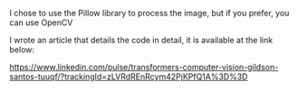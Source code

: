 I chose to use the Pillow library to process the image, but if you prefer, you can use OpenCV

I wrote an article that details the code in detail, it is available at the link below:

https://www.linkedin.com/pulse/transformers-computer-vision-gildson-santos-tuuqf/?trackingId=zLVRdREnRcym42PjKPfQ1A%3D%3D
